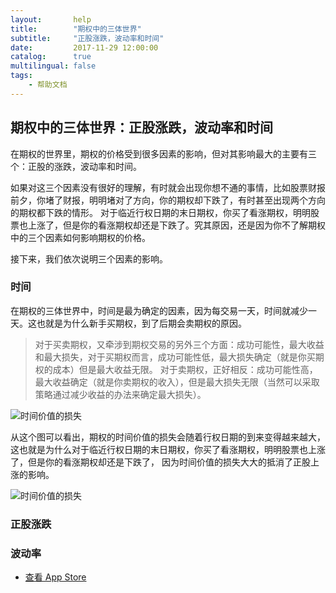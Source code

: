 ```yaml
---
layout:       help
title:        "期权中的三体世界"
subtitle:     "正股涨跌，波动率和时间"
date:         2017-11-29 12:00:00
catalog:      true
multilingual: false
tags:
    - 帮助文档
---
```



## 期权中的三体世界：正股涨跌，波动率和时间

在期权的世界里，期权的价格受到很多因素的影响，但对其影响最大的主要有三个：正股的涨跌，波动率和时间。


如果对这三个因素没有很好的理解，有时就会出现你想不通的事情，比如股票财报前夕，你堵了财报，明明堵对了方向，你的期权却下跌了，有时甚至出现两个方向的期权都下跌的情形。
对于临近行权日期的末日期权，你买了看涨期权，明明股票也上涨了，但是你的看涨期权却还是下跌了。究其原因，还是因为你不了解期权中的三个因素如何影响期权的价格。


接下来，我们依次说明三个因素的影响。

### 时间

在期权的三体世界中，时间是最为确定的因素，因为每交易一天，时间就减少一天。这也就是为什么新手买期权，到了后期会卖期权的原因。

> 对于买卖期权，又牵涉到期权交易的另外三个方面：成功可能性，最大收益和最大损失，对于买期权而言，成功可能性低，最大损失确定（就是你买期权的成本）但是最大收益无限。
  对于卖期权，正好相反：成功可能性高，最大收益确定（就是你卖期权的收入），但是最大损失无限（当然可以采取策略通过减少收益的办法来确定最大损失）。

<img src="{{ site.baseurl }}/img/three/three_time.jpg" alt="时间价值的损失" class="inline"/>

从这个图可以看出，期权的时间价值的损失会随着行权日期的到来变得越来越大，这也就是为什么对于临近行权日期的末日期权，你买了看涨期权，明明股票也上涨了，但是你的看涨期权却还是下跌了，
因为时间价值的损失大大的抵消了正股上涨的影响。

<img src="{{ site.baseurl }}/img/three/three_tsla.png" alt="时间价值的损失" class="inline"/>


### 正股涨跌

### 波动率

-  [查看 App Store][1]

[1]: http://itunes.apple.com/us/app/id1228960496
